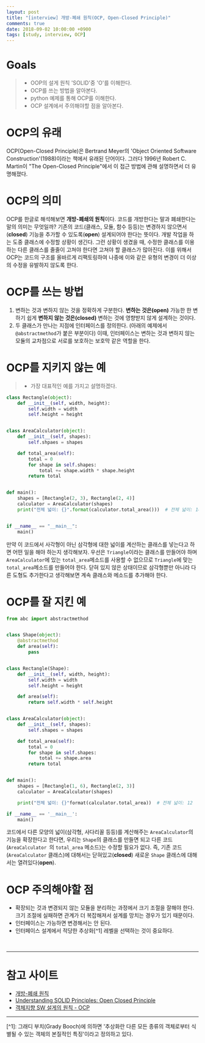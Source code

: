 ```yaml
---
layout: post
title: "[interview] 개방-폐쇄 원칙(OCP, Open-Closed Principle)"
comments: true
date: 2018-09-02 10:00:00 +0900
tags: [study, interview, OCP]
---
```


# Goals

> - OOP의 설게 원칙 'SOLID'중 'O'를 이해한다.
> - OCP를 쓰는 방법을 알아본다.
> - python 예제를 통해 OCP를 이해한다.
> - OCP 설계에서 주의해야할 점을 알아본다.

# OCP의 유래

OCP(Open-Closed Principle)은 Bertrand Meyer의 'Object Oriented Software Construction'(1988)이라는 책에서 유래된 단어이다.
그러다 1996년 Robert C. Martin이 "The Open-Closed Principle"에서 이 접근 방법에 관해 설명하면서 더 유명해졌다.

# OCP의 의미

OCP를 한글로 해석해보면 **개방-폐쇄의 원칙**이다.
코드를 개방한다는 말과 폐쇄한다는 말의 의미는 무엇일까?
기존의 코드(클래스, 모듈, 함수 등등)는 변경하지 않으면서(**closed**) 기능을 추가할 수 있도록(**open**) 설계되어야 한다는 뜻이다.
개발 작업을 하는 도중 클래스에 수정할 상황이 생긴다.
그런 상황이 생겼을 때, 수정한 클래스를 이용하는 다른 클래스를 줄줄이 고쳐야 한다면 고쳐야 할 클래스가 많아진다.
이를 위해서 OCP는 코드의 구조를 올바르게 리팩토링하여 나중에 이와 같은 유형의 변경이 더 이상의 수정을 유발하지 않도록 한다.

# OCP를 쓰는 방법

1. 변하는 것과 변하지 않는 것을 정확하게 구분한다. **변하는 것은(open)** 가능한 한 변하기 쉽게 **변하지 않는 것은(closed)** 변하는 것에 영향받지 않게 설계하는 것이다.
2. 두 클래스가 만나는 지점에 인터페이스를 정의한다. (아래의 예제에서 `@abstractmethod`가 붙은 부분이다) 이때, 인터페이스는 변하는 것과 변하지 않는 모듈의 교차점으로 서로를 보호하는 보호막 같은 역할을 한다.

# OCP를 지키지 않는 예

> - 가장 대표적인 예를 가지고 설명하겠다.

~~~python
class Rectangle(object):
    def __init__(self, width, height):
        self.width = width
        self.height = height


class AreaCalculator(object):
    def __init__(self, shapes):
        self.shpaes = shapes

    def total_area(self):
        total = 0
        for shape in self.shapes:
            total += shape.width * shape.height
        return total


def main():
    shapes = [Rectangle(2, 3), Rectangle(2, 4)]
    calculator = AreaCalculator(shapes)
    print("전체 넓이: {}".format(calculator.total_area()))  # 전체 넓이: 14


if __name__ == "__main__":
    main()
~~~

만약 이 코드에서 사각형이 아닌 삼각형에 대한 넓이를 계산하는 클래스를 넣는다고 하면 어떤 일을 해야 하는지 생각해보자.
우선은 `Triangle`이라는 클래스를 만들어야 하며 `AreaCalculator`에 있는 `total_area`메소드를 사용할 수 없으므로 `Triangle`에 맞는 `total_area`메소드를 만들어야 한다.
닫혀 있지 않은 상태이므로 삼각형뿐만 아니라 다른 도형도 추가한다고 생각해보면 계속 클래스와 메소드를 추가해야 한다.

# OCP를 잘 지킨 예

~~~python
from abc import abstractmethod


class Shape(object):
    @abstractmethod
    def area(self):
        pass


class Rectangle(Shape):
    def __init__(self, width, height):
        self.width = width
        self.height = height

    def area(self):
        return self.width * self.height


class AreaCalculator(object):
    def __init__(self, shapes):
        self.shapes = shapes

    def total_area(self):
        total = 0
        for shape in self.shapes:
            total += shape.area
        return total


def main():
    shapes = [Rectangle(1, 6), Rectangle(2, 3)]
    calculator = AreaCalculator(shapes)

    print("전체 넓이: {}"format(calculator.total_area))  # 전체 넓이: 12

if __name__ == '__main__':
    main()
~~~

코드에서 다른 모양의 넓이(삼각형, 사다리꼴 등등)를 계산해주는 `AreaCalculator`의 기능을 확장한다고 한다면, 우리는 `Shape`의 클래스를 만들면 되고 다른 코드(`AreaCalculator `의 `total_area` 메소드)는 수정할 필요가 없다.
즉, 기존 코드(`AreaCalculator` 클래스)에 대해서는 닫혀있고(**closed**) 새로운 `Shape` 클래스에 대해서는 열려있다(**open**).

# OCP 주의해야할 점

- 확장되는 것과 변경되지 않는 모듈을 분리하는 과정에서 크기 조절을 잘해야 한다. 크기 조절에 실패하면 관계가 더 복잡해져서 설계를 망치는 경우가 있기 때문이다.
- 인터페이스는 가능하면 변경해서는 안 된다.
- 인터페이스 설계에서 적당한 추상화[^1] 레벨을 선택하는 것이 중요하다.


<br>

---

# 참고 사이트

- [개방-폐쇄 원칙](https://ko.wikipedia.org/wiki/%EA%B0%9C%EB%B0%A9-%ED%8F%90%EC%87%84_%EC%9B%90%EC%B9%99)
- [Understanding SOLID Principles: Open Closed Principle](https://codeburst.io/understanding-solid-principles-open-closed-principle-e2b588b6491f)
- [객체지향 SW 설게의 원칙 - OCP](http://www.zdnet.co.kr/news/news_view.asp?artice_id=00000039134727&type=det&re=zdk)

<hr>
[^1]: 그래디 부치(Grady Booch)에 의하면 '추상화란 다른 모든 종류의 객체로부터 식별될 수 있는 객체의 본질적인 특징'이라고 정의하고 있다.
